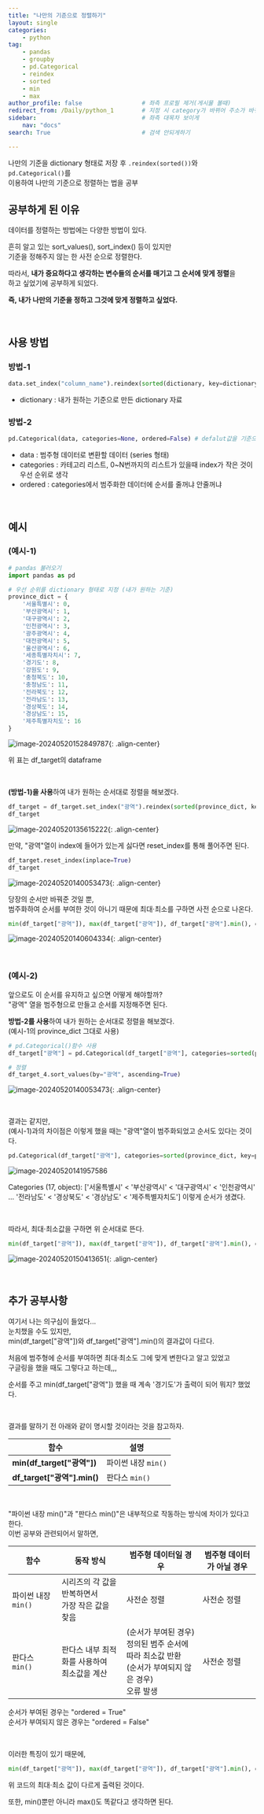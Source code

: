 ```yaml
---
title: "나만의 기준으로 정렬하기"
layout: single
categories:
    - python
tag:
    - pandas
    - groupby
    - pd.Categorical
    - reindex
    - sorted
    - min
    - max
author_profile: false                 # 좌측 프로필 제거(게시물 볼때)
redirect_from: /Daily/python_1        # 지정 시 category가 바뀌어 주소가 바뀌어도 에러안뜨고 들어와짐
sidebar:                              # 좌측 대목차 보이게
    nav: "docs"
search: True                          # 검색 안되게하기

---
```


나만의 기준을 dictionary 형태로 저장 후 `.reindex(sorted())`와 `pd.Categorical()`를  
이용하여 나만의 기준으로 정렬하는 법을 공부

## 공부하게 된 이유

데이터를 정렬하는 방법에는 다양한 방법이 있다.

흔히 알고 있는 sort_values(), sort_index() 등이 있지만  
기준을 정해주지 않는 한 사전 순으로 정렬한다.  

따라서, **내가 중요하다고 생각하는 변수들의 순서를 매기고  그 순서에 맞게 정렬**을  
하고 싶었기에 공부하게 되었다.  

**즉, 내가 나만의 기준을 정하고 그것에 맞게 정렬하고 싶었다.**  

<br>



## 사용 방법

### 방법-1

```python
data.set_index("column_name").reindex(sorted(dictionary, key=dictionary.get))
```

- dictionary : 내가 원하는 기준으로 만든 dictionary 자료

  

### 방법-2

```python
pd.Categorical(data, categories=None, ordered=False) # defalut값을 기준으로 작성
```

- data : 범주형 데이터로 변환할 데이터 (series 형태)
- categories : 카테고리 리스트, 0~N번까지의 리스트가 있을때 index가 작은 것이 우선 순위로 생각
- ordered : categories에서 범주화한 데이터에 순서를 줄꺼냐 안줄꺼냐  

<br>

## 예시

### (예시-1)

```python
# pandas 불러오기
import pandas as pd

# 우선 순위를 dictionary 형태로 지정 (내가 원하는 기준)
province_dict = {
    '서울특별시': 0,
    '부산광역시': 1,
    '대구광역시': 2,
    '인천광역시': 3,
    '광주광역시': 4,
    '대전광역시': 5,
    '울산광역시': 6,
    '세종특별자치시': 7,
    '경기도': 8,
    '강원도': 9,
    '충청북도': 10,
    '충청남도': 11,
    '전라북도': 12,
    '전라남도': 13,
    '경상북도': 14,
    '경상남도': 15,
    '제주특별자치도': 16
}
```

![image-20240520152849787]({{site.url}}/images/2024-05-18-python_1/image-20240520152849787.png){: .align-center}

위 표는 df_target의  dataframe

<br>

**(방법-1)을 사용**하여 내가 원하는 순서대로 정렬을 해보겠다.

```python
df_target = df_target.set_index("광역").reindex(sorted(province_dict, key=province_dict.get))
df_target
```

![image-20240520135615222]({{site.url}}/images/2024-05-18-python_1/image-20240520135615222.png){: .align-center}



만약, "광역"열이 index에 들어가 있는게 싫다면
reset_index를 통해 풀어주면 된다.

```python
df_target.reset_index(inplace=True)
df_target
```

![image-20240520140053473]({{site.url}}/images/2024-05-18-python_1/image-20240520140053473.png){: .align-center}



당장의 순서만 바꿔준 것일 뿐,  
범주화하여 순서를 부여한 것이 아니기 때문에 최대·최소를 구하면 사전 순으로 나온다.

```python
min(df_target["광역"]), max(df_target["광역"]), df_target["광역"].min(), df_target["광역"].max()
```

![image-20240520140604334]({{site.url}}/images/2024-05-18-python_1/image-20240520140604334.png){: .align-center}

<br>

### (예시-2)

앞으로도 이 순서를 유지하고 싶으면 어떻게 해야할까?  
"광역" 열을 범주형으로 만들고 순서를 지정해주면 된다.

**방법-2를 사용**하여 내가 원하는 순서대로 정렬을 해보겠다.  
(예시-1의 province_dict 그대로 사용)

```python
# pd.Categorical()함수 사용
df_target["광역"] = pd.Categorical(df_target["광역"], categories=sorted(province_dict, key=province_dict.get), ordered=True)

# 정렬
df_target_4.sort_values(by="광역", ascending=True)
```

![image-20240520140053473]({{site.url}}/images/2024-05-18-python_1/image-20240520140053473.png){: .align-center}

<br>

결과는 같지만,  
(예시-1)과의 차이점은 이렇게 했을 때는 "광역"열이 범주화되었고 순서도 있다는 것이다.

```python
pd.Categorical(df_target["광역"], categories=sorted(province_dict, key=province_dict.get), ordered=True)
```

![image-20240520141957586]({{site.url}}/images/2024-05-18-python_1/image-20240520141957586.png)

Categories (17, object): ['서울특별시' < '부산광역시' < '대구광역시' < '인천광역시'   
... '전라남도' < '경상북도' < '경상남도' < '제주특별자치도'] 이렇게 순서가 생겼다.

<br>

따라서, 최대·최소값을 구하면 위 순서대로 뜬다.
```python
min(df_target["광역"]), max(df_target["광역"]), df_target["광역"].min(), df_target["광역"].max()
```

![image-20240520150413651]({{site.url}}/images/2024-05-18-python_1/image-20240520150413651.png){: .align-center}

<br>



## 추가 공부사항

여기서 나는 의구심이 들었다...  
눈치챘을 수도 있지만,  
min(df_target["광역"])와 df_target["광역"].min()의 결과값이 다르다.

처음에 범주형에 순서를 부여하면 최대·최소도 그에 맞게 변한다고 알고 있었고  
구글링을 했을 때도 그렇다고 하는데,,,

순서를 주고 min(df_target["광역"]) 했을 때 계속 '경기도'가 출력이 되어 뭐지? 했었다.

<br>

결과를 말하기 전 아래와 같이 명시할 것이라는 것을 참고하자.

| 함수                        | 설명                |
| --------------------------- | ------------------- |
| **min(df_target["광역"])**  | 파이썬 내장 `min()` |
| **df_target["광역"].min()** | 판다스 `min()`      |

<br>

"파이썬 내장 min()"과 "판다스 min()"은 내부적으로 작동하는 방식에 차이가 있다고 한다.  
이번 공부와 관련되어서 말하면,

| 함수                | 동작 방식                                            | 범주형 데이터일 경우                                         | 범주형 데이터가 아닐 경우 |
| ------------------- | ---------------------------------------------------- | ------------------------------------------------------------ | ------------------------- |
| 파이썬 내장 `min()` | 시리즈의 각 값을 반복하면서<br />가장 작은 값을 찾음 | 사전순 정렬                                                  | 사전순 정렬               |
| 판다스 `min()`      | 판다스 내부 최적화를 사용하여 <br />최소값을 계산    | (순서가 부여된 경우)<br />정의된 범주 순서에 따라 최소값 반환<br />(순서가 부여되지 않은 경우)<br />오류 발생 | 사전순 정렬               |

순서가 부여된 경우는 "ordered = True"  
순서가 부여되지 않은 경우는 "ordered = False"

<br>

이러한 특징이 있기 때문에,  
```python
min(df_target["광역"]), max(df_target["광역"]), df_target["광역"].min(), df_target["광역"].max()
```

위 코드의 최대·최소 값이 다르게 출력된 것이다.

또한, min()뿐만 아니라 max()도 똑같다고 생각하면 된다.
